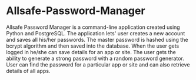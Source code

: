 # Allsafe-Password-Manager

Allsafe Password Manager is a command-line application created using Python and PostgreSQL.
The application lets' user creates a new account and saves all his/her passwords.
The master password is hashed using the bcrypt algorithm and then saved into the database.
When the user gets logged in he/she can save details for an app or site.
The user gets the ability to generate a strong password with a random password generator.
User can find the password for a particular app or site and can also retrieve details of all apps.
